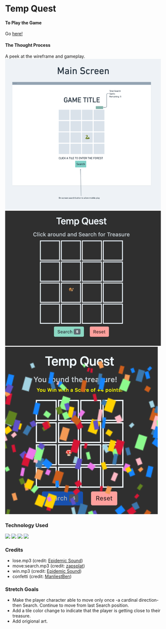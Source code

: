 
# Temp Quest

#### **To Play the Game**

Go [here!](vengeful-impulse.surge.sh)

#### **The Thought Process**

A peek at the wireframe and gameplay.
![](readme-imgs/wireframe1.png)
![](readme-imgs/game1.png)
![](readme-imgs/game2.png)

### **Technology Used** 

![](https://img.shields.io/badge/Bootstrap-563D7C?style=for-the-badge&logo=bootstrap&logoColor=white)
![](https://img.shields.io/badge/HTML5-E34F26?style=for-the-badge&logo=html5&logoColor=white)
![](https://img.shields.io/badge/CSS3-1572B6?style=for-the-badge&logo=css3&logoColor=white)
![](https://img.shields.io/badge/JavaScript-323330?style=for-the-badge&logo=javascript&logoColor=F7DF1E)

### **Credits**

- lose.mp3 (credit: [Epidemic Sound](https://www.epidemicsound.com/track/n31O3BxPsd/))
- move:search.mp3 (credit: [zapsplat](https://www.zapsplat.com/music/game-sound-designed-bubble-pop-17/))
- win.mp3 (credit: [Epidemic Sound](https://www.epidemicsound.com/track/Chh9DXAYKv/))
- confetti (credit: [ManliestBen](https://github.com/SEI-Remote/confetti))

### **Stretch Goals**

- Make the player character able to move only once -a cardinal direction- then Search. Continue to move from last Search position.
- Add a tile color change to indicate that the player is getting close to their treasure.
- Add origional art. 







